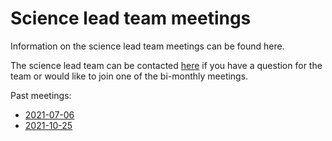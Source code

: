 Science lead team meetings
==========================

Information on the science lead team meetings can be found here.

The science lead team can be contacted
[here](https://github.com/orgs/ESMValGroup/teams/scientific-lead-development-team)
if you have a question for the team or would like to join one of the bi-monthly meetings.

Past meetings:
  - [2021-07-06](20210706.md)
  - [2021-10-25](20211025.md)
